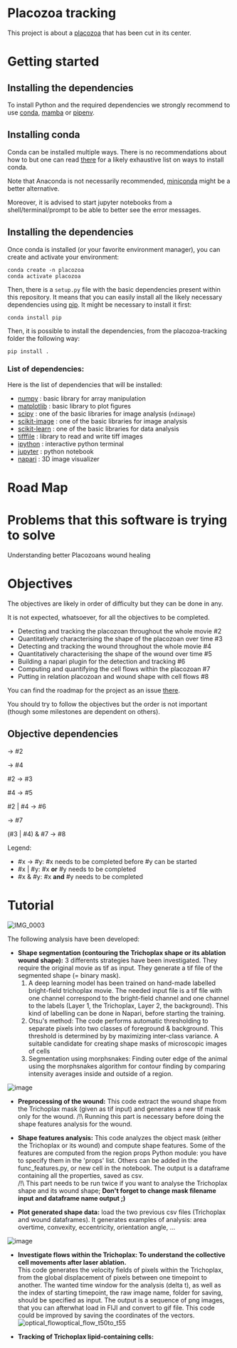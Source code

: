 # Placozoa tracking

This project is about a [placozoa] that has been cut in its center.

# Getting started

## Installing the dependencies
To install Python and the required dependencies we strongly recommend to use
[conda], [mamba] or [pipenv].

## Installing conda

Conda can be installed multiple ways. There is no recommendations about how to
but one can read [there](https://docs.conda.io/projects/conda/en/latest/user-guide/install/index.html)
for a likely exhaustive list on ways to install conda.

Note that Anaconda is not necessarily recommended, [miniconda] might be a better
alternative.

Moreover, it is advised to start jupyter notebooks from a shell/terminal/prompt
to be able to better see the error messages.

## Installing the dependencies

Once conda is installed (or your favorite environment manager), you can create
and activate your environment:
```shell
conda create -n placozoa
conda activate placozoa
```

Then, there is a `setup.py` file with the basic dependencies present within this
repository. It means that you can easily install all the likely necessary
dependencies using [pip]. It might be necessary to install it first:
```shell
conda install pip
```

Then, it is possible to install the dependencies, from the placozoa-tracking
folder the following way:
```shell
pip install .
```

### List of dependencies:
Here is the list of dependencies that will be installed:
- [numpy] : basic library for array manipulation
- [matplotlib] : basic library to plot figures
- [scipy] : one of the basic libraries for image analysis (`ndimage`)
- [scikit-image] : one of the basic libraries for image analysis
- [scikit-learn] : one of the basic libraries for data analysis
- [tifffile] : library to read and write tiff images
- [ipython] : interactive python terminal
- [jupyter] : python notebook
- [napari] : 3D image visualizer

# Road Map

# Problems that this software is trying to solve
Understanding better Placozoans wound healing

# Objectives
The objectives are likely in order of difficulty but they can be done in any.

It is not expected, whatsoever, for all the objectives to be completed.

- Detecting and tracking the placozoan throughout the whole movie #2
- Quantitatively characterising the shape of the placozoan over time #3
- Detecting and tracking the wound throughout the whole movie #4
- Quantitatively characterising the shape of the wound over time #5
- Building a napari plugin for the detection and tracking #6
- Computing and quantifying the cell flows within the placozoan #7
- Putting in relation placozoan and wound shape with cell flows #8

You can find the roadmap for the project as an issue [there](https://github.com/CENTURI-Hackathon-2022/placozoan-visualisation/issues/1).

You should try to follow the objectives but the order is not important (though
some milestones are dependent on others).

## Objective dependencies
&rarr; #2 

&rarr; #4 

#2 &rarr; #3 

#4 &rarr; #5

#2 | #4 &rarr; #6

&rarr; #7 

(#3 | #4) & #7 &rarr; #8

Legend:
- #x &rarr; #y: #x needs to be completed before #y can be started
- #x | #y: #x __or__ #y needs to be completed
- #x & #y: #x __and__ #y needs to be completed

# Tutorial  
  
![IMG_0003](https://user-images.githubusercontent.com/15125196/175807730-910af1fc-75f0-4b17-9391-e628a45ed529.PNG)  


The following analysis have been developed: 
- **Shape segmentation (contouring the Trichoplax shape or its ablation wound shape):** 3 differents strategies have been investigated. They require the original movie as tif as input. They generate a tif file of the segmented shape (= binary mask).  
    1) A deep learning model has been trained on hand-made labelled bright-field trichoplax movie. The needed input file is a tif file with one channel correspond to the bright-field channel and one channel to the labels (Layer 1, the Trichoplax, Layer 2, the background). This kind of labelling can be done in Napari, before starting the training.
    2) Otsu's method: The code performs automatic thresholding to separate pixels into two classes of  foreground & background. This threshold is determined by by maximizing inter-class variance. A suitable candidate for creating shape masks of microscopic images of cells 
    3) Segmentation using morphsnakes: Finding outer edge of the animal using the morphsnakes algorithm for contour finding by comparing intensity averages inside and outside of a region.

![image](https://user-images.githubusercontent.com/94049435/175808887-5a489a01-8de8-4e63-aec6-fbbe07d8473a.png)



- **Preprocessing of the wound:** This code extract the wound shape from the Trichoplax mask (given as tif input) and generates a new tif mask only for the wound.
/!\ Running this part is necessary before doing the shape features analysis for the wound. 

- **Shape features analysis:** This code analyzes the object mask (either the Trichoplax or its wound) and compute shape features. Some of the features are computed from the region props Python module: you have to specify them in the 'props' list. Others can be added in the func_features.py, or new cell in the notebook. The output is a dataframe containing all the properties, saved as csv.  
/!\ This part needs to be run twice if you want to analyse the Trichoplax shape and its wound shape; **Don't forget to change mask filename input and dataframe name output ;)**

- **Plot generated shape data:** load the two previous csv files (Trichoplax and wound dataframes). It generates examples of analysis: area overtime, convexity, eccentricity, orientation angle, ... 

![image](https://user-images.githubusercontent.com/94049435/175808963-e0287fa3-3fd8-4975-8f00-da5cee2605d8.png)

- **Investigate flows within the Trichoplax: To understand the collective cell movements after laser ablation.**  
This code generates the velocity fields of pixels within the Trichoplax, from the global displacement of pixels between one timepoint to another. The wanted time window for the analysis (delta t), as well as the index of starting timepoint, the raw image name, folder for saving, should be specified as input. The output is a sequence of png images, that you can afterwhat load in FIJI and convert to gif file. This code could be improved by saving the coordinates of the vectors.  
![optical_flowoptical_flow_t50to_t55](https://user-images.githubusercontent.com/15125196/175806591-811e2830-d9a7-4d44-b405-787c8510210f.png)  

- **Tracking of Trichoplax lipid-containing cells:** 

[conda]: https://docs.conda.io/en/latest/
[mamba]: https://mamba.readthedocs.io/en/latest/
[pipenv]: https://pipenv.pypa.io/en/latest/
[miniconda]: https://docs.conda.io/en/latest/miniconda.html
[placozoa]: https://en.wikipedia.org/wiki/Placozoa
[pip]: https://pypi.org/project/pip
[numpy]: https://numpy.org
[scipy]: https://scipy.org
[matplotlib]: https://matplotlib.org
[scikit-image]: https://scikit-image.org
[scikit-learn]: https://scikit-learn.org
[tifffile]: https://pypi.org/project/tifffile
[ipython]: https://ipython.org
[jupyter]: https://jupyter.org
[napari]: https://napari.org
